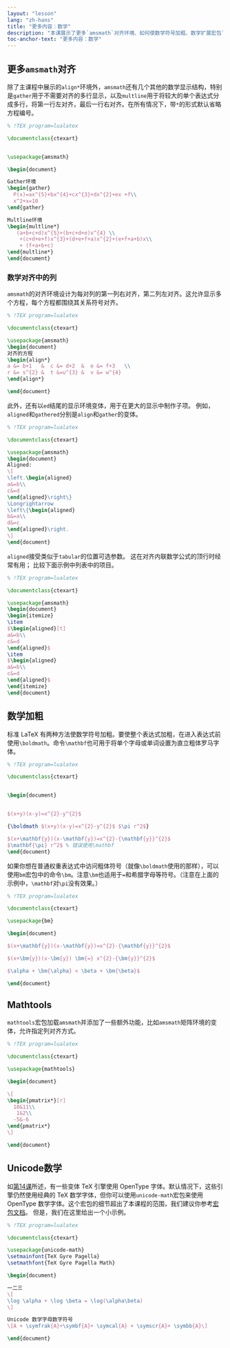 ```yaml
---
layout: "lesson"
lang: "zh-hans"
title: "更多内容：数学"
description: "本课展示了更多`amsmath`对齐环境、如何使数学符号加粗、数学扩展宏包`mathtools`，以及在数学中使用 Unicode 输入。"
toc-anchor-text: "更多内容：数学"
---
```


## 更多`amsmath`对齐

除了主课程中展示的`align*`环境外，`amsmath`还有几个其他的数学显示结构，特别是`gather`用于不需要对齐的多行显示，以及`multline`用于将较大的单个表达式分成多行，将第一行左对齐，最后一行右对齐。在所有情况下，带`*`的形式默认省略方程编号。

```latex
% !TEX program=lualatex

\documentclass{ctexart}


\usepackage{amsmath}

\begin{document}

Gather环境
\begin{gather}
  P(x)=ax^{5}+bx^{4}+cx^{3}+dx^{2}+ex +f\\
  x^2+x=10
\end{gather}

Multline环境
\begin{multline*}
   (a+b+c+d)x^{5}+(b+c+d+e)x^{4} \\
    +(c+d+e+f)x^{3}+(d+e+f+a)x^{2}+(e+f+a+b)x\\
    + (f+a+b+c)
\end{multline*}
\end{document}
```

### 数学对齐中的列

`amsmath`的对齐环境设计为每对列的第一列右对齐，第二列左对齐。这允许显示多个方程，每个方程都围绕其关系符号对齐。

```latex
% !TEX program=lualatex

\documentclass{ctexart}

\usepackage{amsmath}
\begin{document}
对齐的方程
\begin{align*}
a &= b+1   &  c &= d+2  &  e &= f+3   \\
r &= s^{2} &  t &=u^{3} &  v &= w^{4}
\end{align*}

\end{document}
```

此外，还有以`ed`结尾的显示环境变体，用于在更大的显示中制作子项。
例如，`aligned`和`gathered`分别是`align`和`gather`的变体。

```latex
% !TEX program=lualatex

\documentclass{ctexart}

\usepackage{amsmath}
\begin{document}
Aligned:
\[
\left.\begin{aligned}
a&=b\\
c&=d
\end{aligned}\right\}
\Longrightarrow
\left\{\begin{aligned}
b&=a\\
d&=c
\end{aligned}\right.
\]
\end{document}
```

`aligned`接受类似于`tabular`的位置可选参数。
这在对齐内联数学公式的顶行时经常有用；
比较下面示例中列表中的项目。

```latex
% !TEX program=lualatex

\documentclass{ctexart}

\usepackage{amsmath}
\begin{document}
\begin{itemize}
\item 
$\begin{aligned}[t]
a&=b\\
c&=d
\end{aligned}$
\item 
$\begin{aligned}
a&=b\\
c&=d
\end{aligned}$
\end{itemize}
\end{document}
```

## 数学加粗
标准 LaTeX 有两种方法使数学符号加粗。要使整个表达式加粗，在进入表达式前使用`\boldmath`。命令`\mathbf`也可用于将单个字母或单词设置为直立粗体罗马字体。

```latex
% !TEX program=lualatex

\documentclass{ctexart}


\begin{document}


$(x+y)(x-y)=x^{2}-y^{2}$

{\boldmath $(x+y)(x-y)=x^{2}-y^{2}$ $\pi r^2$}

$(x+\mathbf{y})(x-\mathbf{y})=x^{2}-{\mathbf{y}}^{2}$
$\mathbf{\pi} r^2$ % 错误使用\mathbf
\end{document}
```

如果你想在普通权重表达式中访问粗体符号（就像`\boldmath`使用的那样），可以使用`bm`宏包中的命令`\bm`。注意`\bm`也适用于`=`和希腊字母等符号。（注意在上面的示例中，`\mathbf`对`\pi`没有效果。）

```latex
% !TEX program=lualatex

\documentclass{ctexart}

\usepackage{bm}

\begin{document}

$(x+\mathbf{y})(x-\mathbf{y})=x^{2}-{\mathbf{y}}^{2}$

$(x+\bm{y})(x-\bm{y}) \bm{=} x^{2}-{\bm{y}}^{2}$

$\alpha + \bm{\alpha} < \beta + \bm{\beta}$

\end{document}
```

## Mathtools
`mathtools`宏包加载`amsmath`并添加了一些额外功能，比如`amsmath`矩阵环境的变体，允许指定列对齐方式。
```latex
% !TEX program=lualatex

\documentclass{ctexart}

\usepackage{mathtools}

\begin{document}

\[
\begin{pmatrix*}[r]
  10&11\\
   1&2\\
  -5&-6
\end{pmatrix*}
\]

\end{document}
```

## Unicode数学

如[第14课](lesson-14)所述，有一些变体 TeX 引擎使用 OpenType 字体。默认情况下，这些引擎仍然使用经典的 TeX 数学字体，但你可以使用`unicode-math`宏包来使用 OpenType 数学字体。这个宏包的细节超出了本课程的范围，我们建议你参考[宏包文档](https://texdoc.org/pkg/unicode-math)。
但是，我们在这里给出一个小示例。

```latex
% !TEX program=lualatex

\documentclass{ctexart}

\usepackage{unicode-math}
\setmainfont{TeX Gyre Pagella}
\setmathfont{TeX Gyre Pagella Math}

\begin{document}

一二三
\[
\log \alpha + \log \beta = \log(\alpha\beta)
\]

Unicode 数学字母数字符号
\[A + \symfrak{A}+\symbf{A}+ \symcal{A} + \symscr{A}+ \symbb{A}\]

\end{document}
```
